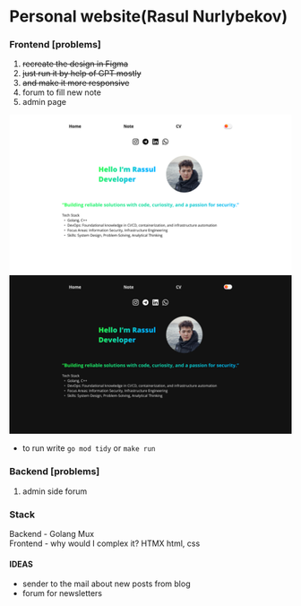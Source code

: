 # Personal website(Rasul Nurlybekov)

### Frontend [problems]
1. ~~recreate the design in Figma~~
2. ~~just run it by help of GPT mostly~~
3. ~~and make it more responsive~~
4. forum to fill new note
5. admin page

![white theme](assets/img/main%20page.png)
![note page](assets/img/main%20page(black%20theme).png)


* to run write `go mod tidy` or `make run`

### Backend [problems] 
1. admin side forum

### Stack
Backend - Golang Mux\
Frontend - why would I complex it? HTMX html, css 

#### IDEAS
* sender to the mail about new posts from blog
* forum for newsletters
